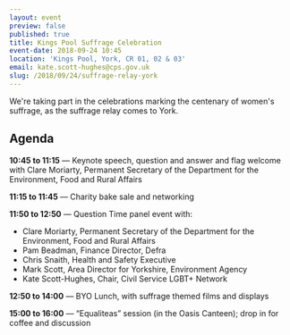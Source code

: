 ```yaml
---
layout: event
preview: false
published: true
title: Kings Pool Suffrage Celebration
event-date: 2018-09-24 10:45
location: 'Kings Pool, York, CR 01, 02 & 03'
email: kate.scott-hughes@cps.gov.uk
slug: /2018/09/24/suffrage-relay-york
---
```


We're taking part in the celebrations marking the centenary of women's suffrage, as the suffrage relay comes to York.

## Agenda

**10:45 to 11:15** — Keynote speech, question and answer and flag welcome with Clare Moriarty, Permanent Secretary of the Department for the Environment, Food and Rural Affairs

**11:15 to 11:45** — Charity bake sale and networking

**11:50 to 12:50** — Question Time panel event with:

- Clare Moriarty, Permanent Secretary of the Department for the Environment, Food and Rural Affairs
- Pam Beadman, Finance Director, Defra
- Chris Snaith, Health and Safety Executive
- Mark Scott, Area Director for Yorkshire, Environment Agency
- Kate Scott-Hughes, Chair, Civil Service LGBT+ Network

**12:50 to 14:00** — BYO Lunch, with suffrage themed films and displays

**15:00 to 16:00** — “Equaliteas” session (in the Oasis Canteen); drop in for coffee and discussion